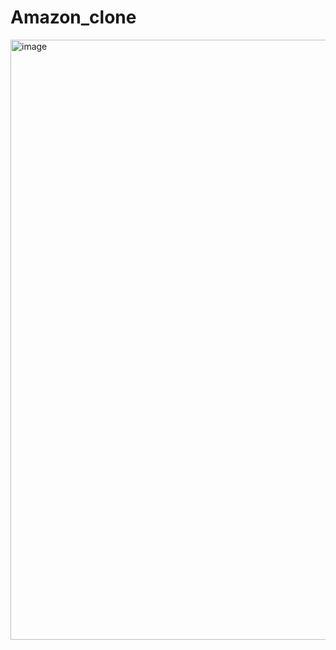 # Amazon_clone



<img width="960" alt="image" src="https://user-images.githubusercontent.com/77830038/194766106-563915c4-3096-422e-9308-7d06f5ec2e55.png">
